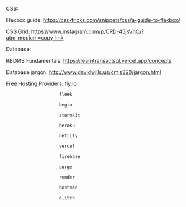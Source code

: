CSS:

Flexbox guide: https://css-tricks.com/snippets/css/a-guide-to-flexbox/

CSS Grid: https://www.instagram.com/p/CRD-45jsVnO/?utm_medium=copy_link

Database:

RBDMS Fundamentals: https://learntransactsql.vercel.app/concepts

Database jargon: http://www.davidwills.us/cmis320/jargon.html

Free Hosting Providers: fly.io

                        fleek
                        
                        begin
                        
                        stormkit
                        
                        heroku
                        
                        netlify
                        
                        vercel
                        
                        firebase
                        
                        surge
                        
                        render
                        
                        hostman
                        
                        glitch
